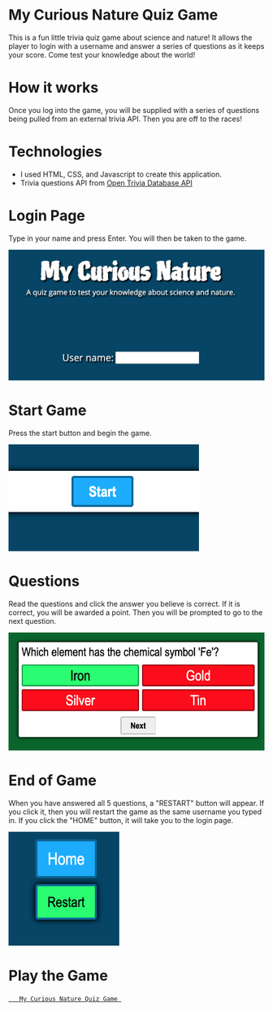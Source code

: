 # My Curious Nature Quiz Game
This is a fun little trivia quiz game about science and nature! It allows the player to login  with a username and answer a series of questions as it keeps your score. Come test your knowledge about the world!

# How it works
Once you log into the game, you will be supplied with a series of questions being pulled from an external trivia API. Then you are off to the races! 

# Technologies
- I used HTML, CSS, and Javascript to create this application.
- Trivia questions API from [Open Trivia Database API](https://opentdb.com/api_config.php)
 
# Login Page
Type in your name and press Enter. You will then be taken to the game.

![](Home.png)

# Start Game
Press the start button and begin the game.

![](Start.png)

# Questions
Read the questions and click the answer you believe is correct. If it is correct, you will be awarded a point. Then you will be prompted to go to the next question.

![](Question.png)

# End of Game
When you have answered all 5 questions, a "RESTART" button will appear. If you click it, then you will restart the game as the same username you typed in. If you click the "HOME" button, it will take you to the login page.

![](Restart.png)

# Play the Game

<a href="https://mycuriousnature.netlify.app/login.html" target="_blank">`    My Curious Nature Quiz Game  `</a>
